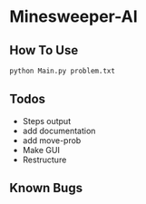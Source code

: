 # Minesweeper-AI

## How To Use
```sh
python Main.py problem.txt
```

## Todos
- Steps output
- add documentation
- add move-prob
- Make GUI
- Restructure

## Known Bugs